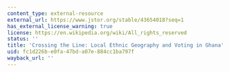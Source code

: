 ```yaml
---
content_type: external-resource
external_url: https://www.jstor.org/stable/43654018?seq=1
has_external_license_warning: true
license: https://en.wikipedia.org/wiki/All_rights_reserved
status: ''
title: 'Crossing the Line: Local Ethnic Geography and Voting in Ghana'
uid: fc1d226b-e0fa-47bd-a07e-884cc1ba797f
wayback_url: ''
---
```

